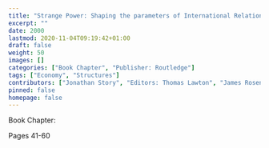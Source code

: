 ```yaml
---
title: "Strange Power: Shaping the parameters of International Relations and International Political Economy: Setting the Parameters: A Strange World System"
excerpt: ""
date: 2000
lastmod: 2020-11-04T09:19:42+01:00
draft: false
weight: 50
images: []
categories: ["Book Chapter", "Publisher: Routledge"]
tags: ["Economy", "Structures"]
contributors: ["Jonathan Story", "Editors: Thomas Lawton", "James Rosenau", "Amy Verdun"]
pinned: false
homepage: false
---
```


Book Chapter: 

Pages 41-60

